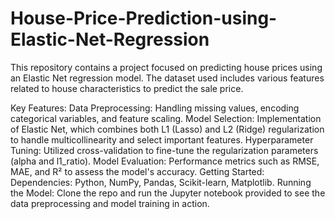 # House-Price-Prediction-using-Elastic-Net-Regression

This repository contains a project focused on predicting house prices using an Elastic Net regression model. The dataset used includes various features related to house characteristics to predict the sale price.

Key Features:
Data Preprocessing: Handling missing values, encoding categorical variables, and feature scaling.
Model Selection: Implementation of Elastic Net, which combines both L1 (Lasso) and L2 (Ridge) regularization to handle multicollinearity and select important features.
Hyperparameter Tuning: Utilized cross-validation to fine-tune the regularization parameters (alpha and l1_ratio).
Model Evaluation: Performance metrics such as RMSE, MAE, and R² to assess the model's accuracy.
Getting Started:
Dependencies: Python, NumPy, Pandas, Scikit-learn, Matplotlib.
Running the Model: Clone the repo and run the Jupyter notebook provided to see the data preprocessing and model training in action.
